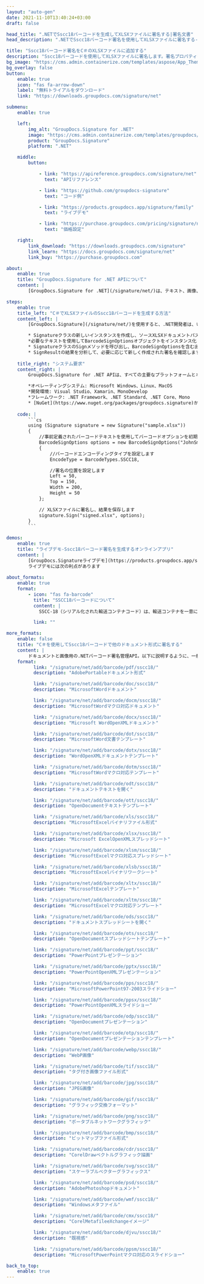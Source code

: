 ```yaml
---
layout: "auto-gen"
date: 2021-11-10T13:40:24+03:00
draft: false

head_title: ".NETでSscc18バーコードを生成してXLSXファイルに署名する|署名文書"
head_description: ".NETでSscc18バーコード署名を使用してXLSXファイルに署名する-人気のあるビジネスドキュメントや画像ファイル形式にバーコードを追加します."

title: "Sscc18バーコード署名をC＃のXLSXファイルに追加する"
description: "Sscc18バーコードを使用してXLSXファイルに署名します。署名プロパティを操作し、ニーズに合ったドキュメント内で高度な署名オプションを設定します."
bg_image: "https://cms.admin.containerize.com/templates/aspose/App_Themes/V3/images/bg/header1.png"
bg_overlay: false
button:
    enable: true
    icon: "fas fa-arrow-down"
    label: "無料トライアルをダウンロード"
    link: "https://downloads.groupdocs.com/signature/net"

submenu:
    enable: true

    left:
        img_alt: "GroupDocs.Signature for .NET"
        image: "https://cms.admin.containerize.com/templates/groupdocs/images/product-logos/90x90-noborder/groupdocs-signature-net.png"
        product: "GroupDocs.Signature"
        platform: ".NET"

    middle:
        button:

            - link: "https://apireference.groupdocs.com/signature/net"
              text: "APIリファレンス"

            - link: "https://github.com/groupdocs-signature"
              text: "コード例"

            - link: "https://products.groupdocs.app/signature/family"
              text: "ライブデモ"

            - link: "https://purchase.groupdocs.com/pricing/signature/net"
              text: "価格設定"

    right:
        link_download: "https://downloads.groupdocs.com/signature"
        link_learn: "https://docs.groupdocs.com/signature/net"
        link_buy: "https://purchase.groupdocs.com"

about:
    enable: true
    title: "GroupDocs.Signature for .NET APIについて"
    content: |
        [GroupDocs.Signature for .NET](/signature/net/)は、テキスト、画像、バーコード、スタンプ、フォームフィールド、QRコード、メタデータなどのさまざまな署名タイプを使用してデジタルドキュメントに電子署名するネイティブ.NETAPIです。ユーザーは、PDF、Microsoft Word、Excelワークシート、PowerPointプレゼンテーション、Adobe Photoshop、メタファイル、および画像ファイル形式内のデジタル署名を追加、編集、検証、削除、および検索でき、必要に応じて署名プロパティをカスタマイズするための追加サポートがあります。

steps:
    enable: true
    title_left: "C＃でXLSXファイルのSscc18バーコードを生成する方法"
    content_left: |
        [GroupDocs.Signature](/signature/net/)を使用すると、.NET開発者は、いくつかの簡単な手順を実行することで、アプリケーション内のXLSXファイルにSscc18バーコードを簡単に追加できます。

        * Signatureクラスの新しいインスタンスを作成し、ソースXLSXドキュメントパスをコンストラクターパラメーターとして渡します。
        *必要なテキストを使用してBarcodeSignOptionsオブジェクトをインスタンス化し、EncodeTypeプロパティをSSCC18に設定します。
        * SignatureクラスのSignメソッドを呼び出し、BarcodeSignOptionsを含む出力XLSXファイル名を渡します。
        * SignResultの結果を分析して、必要に応じて新しく作成された署名を確認します。
        
    title_right: "システム要求"
    content_right: |
        GroupDocs.Signature for .NET APIは、すべての主要なプラットフォームとオペレーティングシステムでサポートされています。以下のコードを実行する前に、システムに次の前提条件がインストールされていることを確認してください。

        *オペレーティングシステム: Microsoft Windows、Linux、MacOS
        *開発環境: Visual Studio、Xamarin、MonoDevelop
        *フレームワーク: .NET Framework、.NET Standard、.NET Core、Mono
        * [NuGet](https://www.nuget.org/packages/groupdocs.signature)からGroupDocs.Signaturefor.NETの最新バージョンをダウンロードします
        
    code: |
        ```cs
        using (Signature signature = new Signature("sample.xlsx"))
        {
            //事前定義されたバーコードテキストを使用してバーコードオプションを初期化します
            BarcodeSignOptions options = new BarcodeSignOptions("JohnSmith")
            {
                //バーコードエンコーディングタイプを設定します
                EncodeType = BarcodeTypes.SSCC18,

                //署名の位置を設定します
                Left = 50,
                Top = 150,
                Width = 200,
                Height = 50
            };

            // XLSXファイルに署名し、結果を保存します 
            signature.Sign("signed.xlsx", options);
        }
        ```
        
demos:
    enable: true
    title: "ライブデモ-Sscc18バーコード署名を生成するオンラインアプリ"
    content: |
        [GroupDocs.Signatureライブデモ](https://products.groupdocs.app/signature/family)サイトにアクセスして、今すぐXLSXファイルにSscc18バーコードを追加してください。  
        ライブデモには次の利点があります
        
about_formats:
    enable: true
    format:
        - icon: "fas fa-barcode"
          title: "SSCC18バーコードについて"
          content: |
            SSCC-18（シリアル化された輸送コンテナコード）は、輸送コンテナを一意に識別するために一般的に使用されます。

          link: ""

more_formats:
    enable: false
    title: "C＃を使用してSscc18バーコードで他のドキュメント形式に署名する"
    content: |
        ドキュメントと画像用の.NETバーコード署名管理API。以下に説明するように、一般的なファイル形式のいくつかにバーコード署名を追加します。
    format: 
          link: "/signature/net/add/barcode/pdf/sscc18/"
          description: "AdobePortableドキュメント形式"

          link: "/signature/net/add/barcode/doc/sscc18/"
          description: "MicrosoftWordドキュメント"

          link: "/signature/net/add/barcode/docm/sscc18/"
          description: "MicrosoftWordマクロ対応ドキュメント"

          link: "/signature/net/add/barcode/docx/sscc18/"
          description: "Microsoft WordOpenXMLドキュメント"

          link: "/signature/net/add/barcode/dot/sscc18/"
          description: "MicrosoftWord文書テンプレート"

          link: "/signature/net/add/barcode/dotx/sscc18/"
          description: "WordOpenXMLドキュメントテンプレート"

          link: "/signature/net/add/barcode/dotm/sscc18/"
          description: "MicrosoftWordマクロ対応テンプレート"       

          link: "/signature/net/add/barcode/odt/sscc18/"
          description: "ドキュメントテキストを開く"

          link: "/signature/net/add/barcode/ott/sscc18/"
          description: "OpenDocumentテキストテンプレート"

          link: "/signature/net/add/barcode/xls/sscc18/"
          description: "MicrosoftExcelバイナリファイル形式"

          link: "/signature/net/add/barcode/xlsx/sscc18/"
          description: "Microsoft ExcelOpenXMLスプレッドシート"

          link: "/signature/net/add/barcode/xlsm/sscc18/"
          description: "MicrosoftExcelマクロ対応スプレッドシート"

          link: "/signature/net/add/barcode/xlsb/sscc18/"
          description: "MicrosoftExcelバイナリワークシート"

          link: "/signature/net/add/barcode/xltx/sscc18/"
          description: "MicrosoftExcelテンプレート"

          link: "/signature/net/add/barcode/xltm/sscc18/"
          description: "MicrosoftExcelマクロ対応テンプレート"

          link: "/signature/net/add/barcode/ods/sscc18/"
          description: "ドキュメントスプレッドシートを開く"

          link: "/signature/net/add/barcode/ots/sscc18/"
          description: "OpenDocumentスプレッドシートテンプレート"

          link: "/signature/net/add/barcode/ppt/sscc18/"
          description: "PowerPointプレゼンテーション"

          link: "/signature/net/add/barcode/pptx/sscc18/"
          description: "PowerPointOpenXMLプレゼンテーション"

          link: "/signature/net/add/barcode/pps/sscc18/"
          description: "MicrosoftPowerPoint97-2003スライドショー"

          link: "/signature/net/add/barcode/ppsx/sscc18/"
          description: "PowerPointOpenXMLスライドショー"                              

          link: "/signature/net/add/barcode/odp/sscc18/"
          description: "OpenDocumentプレゼンテーション"

          link: "/signature/net/add/barcode/otp/sscc18/"
          description: "OpenDocumentプレゼンテーションテンプレート"

          link: "/signature/net/add/barcode/webp/sscc18/"
          description: "WebP画像"

          link: "/signature/net/add/barcode/tif/sscc18/"
          description: "タグ付き画像ファイル形式"

          link: "/signature/net/add/barcode/jpg/sscc18/"
          description: "JPEG画像"

          link: "/signature/net/add/barcode/gif/sscc18/"
          description: "グラフィック交換フォーマット"

          link: "/signature/net/add/barcode/png/sscc18/"
          description: "ポータブルネットワークグラフィック"

          link: "/signature/net/add/barcode/bmp/sscc18/"
          description: "ビットマップファイル形式"

          link: "/signature/net/add/barcode/cdr/sscc18/"
          description: "CorelDrawベクトルグラフィック描画"

          link: "/signature/net/add/barcode/svg/sscc18/"
          description: "スケーラブルベクターグラフィックス"

          link: "/signature/net/add/barcode/psd/sscc18/"
          description: "AdobePhotoshopドキュメント"

          link: "/signature/net/add/barcode/wmf/sscc18/"
          description: "Windowsメタファイル"        

          link: "/signature/net/add/barcode/cmx/sscc18/"
          description: "CorelMetafileeXchangeイメージ"

          link: "/signature/net/add/barcode/djvu/sscc18/"
          description: "既視感"

          link: "/signature/net/add/barcode/ppsm/sscc18/"
          description: "MicrosoftPowerPointマクロ対応のスライドショー"

back_to_top:
    enable: true
---
```

